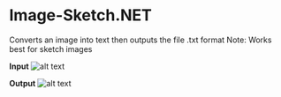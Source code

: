# Image-Sketch.NET
Converts an image into text then outputs the file .txt format
Note: Works best for sketch images

<b>Input</b>
![alt text](https://i.imgur.com/WGeFBr6.jpg)

<b>Output</b>
![alt text](https://i.imgur.com/QtFQGSz.png)
